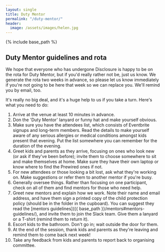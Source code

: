 ```yaml
---
layout: single
title: Duty Mentor
permalink: "/duty-mentor/"
header:
  image: /assets/images/helen.jpg
---
```

{% include base_path %}

## Duty Mentor guidelines and rota

We hope that everyone who has undergone Disclosure is happy to be on the rota for Duty Mentor, but if you'd really rather not be, just us know. We generate the rota two weeks in advance, so please let us know immediately if you're not going to be here that week so we can replace you. We'll remind you by email, too.

It's really no big deal, and it's a huge help to us if you take a turn. Here's what you need to do:

1. Arrive at the venue at least 10 minutes in advance.
2. Don the 'Duty Mentor' lanyard or funny hat and make yourself obvious.
3. Make sure you have the attendees list, which consists of Eventbrite signups and long-term members. Read the details to make yourself aware of any serious allergies or medical conditions amongst kids present that evening. Put the list somewhere you can remember for the duration of the evening.
4. Greet kids and parents as they arrive, focusing on ones who look new (or ask if they've been before); invite them to choose somewhere to sit and make themselves at home. Make sure they have their own laptop or know where to find the Prewired ones if not.
5. For new attendees or those looking a bit lost, ask what they're working on. Make suggestions or refer them to another mentor if you're busy.
6. Generally oversee things. Rather than focusing on one participant, check on all of them and find mentors for those who need help.
7. Greet new mentors and explain how we work. Note their name and email address, and have them sign a printed copy of the child protection policy (should be in the folder in the cupboard). You can suggest they read the [mentors guidelines]({{ base_path }}/mentors#mentors-guidelines/), and invite them to join the Slack team. Give them a lanyard or a T-shirt (remind them to return it).
8. Escort kids to the bathroom. Don't go in; wait outside the door for them.
9. At the end of the session, thank kids and parents as they're leaving and remind them to come back next week!
10. Take any feedback from kids and parents to report back to organising committee.
